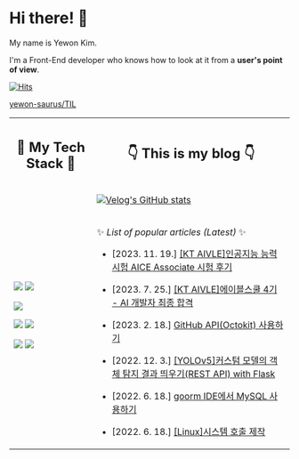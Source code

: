 # Hi there! 👋

My name is Yewon Kim.

I'm a Front-End developer who knows how to look at it from a **user's point of view**.

[![Hits](https://hits.seeyoufarm.com/api/count/incr/badge.svg?url=https%3A%2F%2Fgithub.com%2Fyewon0804%2Fyewon0804&count_bg=%23FF4A9E&title_bg=%23565863&icon=&icon_color=%23E7E7E7&title=hits&edge_flat=false)](https://hits.seeyoufarm.com)

[yewon-saurus/TIL](https://github.com/yewon-saurus/TIL)

<table>
  <th>
    <h2>👾 My Tech Stack 👾</h2>
  </th>
  <th>
    <h2>👇 This is my blog 👇</h2>
  </th>
  <tr>
    <td rowspan="2">
      
<img src="https://img.shields.io/badge/React-61DAFB?style=flat-square&logo=React&logoColor=black"/></a>
<img src="https://img.shields.io/badge/JavaScript-F7DF1E?style=flat-square&logo=JavaScript&logoColor=black"/></a>

<img src="https://img.shields.io/badge/Python-3766AB?style=flat-square&logo=Python&logoColor=white"/></a>

<img src="https://img.shields.io/badge/Java-CA4626?style=flat-square&logo=Java&logoColor=white"/></a>
<img src="https://img.shields.io/badge/Kotlin-7F52FF?style=flat-square&logo=Kotlin&logoColor=white"/></a>

<img src="https://img.shields.io/badge/Linux-FCC624?style=flat-square&logo=Linux&logoColor=black"/></a>
<img src="https://img.shields.io/badge/MySQL-4479A1?style=flat-square&logo=MySQL&logoColor=white"/></a>
    </td>
    <td>
    
[![Velog's GitHub stats](https://velog-readme-stats.vercel.app/api?name=yewon0804)](https://velog.io/@yewon0804)
    </td>
  </tr>
  <tr>
    <td>
      
✨ *List of popular articles (Latest)* ✨
      
- [2023. 11. 19.] [[KT AIVLE]인공지능 능력시험 AICE Associate 시험 후기](https://velog.io/@yewon0804/KT-AIVLE-School인공지능-능력시험-AICE-Associate-시험-후기)
- [2023. 7. 25.] [[KT AIVLE]에이블스쿨 4기 - AI 개발자 최종 합격](https://velog.io/@yewon0804/KT-AIVLE-SchoolKT-에이블스쿨-4기-AI-개발자-트랙-최종-합격)
- [2023. 2. 18.] [GitHub API(Octokit) 사용하기](https://velog.io/@yewon0804/GitHub-APIOctokit-사용하기)
- [2022. 12. 3.] [[YOLOv5]커스텀 모델의 객체 탐지 결과 띄우기(REST API) with Flask](https://velog.io/@yewon0804/YOLOv5커스텀-모델의-객체-탐지-결과-띄우기-with-Flask-REST-API)
- [2022. 6. 18.] [goorm IDE에서 MySQL 사용하기](https://velog.io/@yewon0804/구름-IDE에서-MySQL-사용하기)
- [2022. 6. 18.] [[Linux]시스템 호출 제작](https://velog.io/@yewon0804/시스템-호출-제작)

    </td>
  </tr>
</table>

<!--
**yewon0804/yewon0804** is a ✨ _special_ ✨ repository because its `README.md` (this file) appears on your GitHub profile.

Here are some ideas to get you started:

- 🔭 I’m currently working on ...
- 🌱 I’m currently learning ...
- 👯 I’m looking to collaborate on ...
- 🤔 I’m looking for help with ...
- 💬 Ask me about ...
- 📫 How to reach me: ...
- 😄 Pronouns: ...
- ⚡ Fun fact: ...
-->

<!-- ![yewon0804's github stats](https://github-readme-stats.vercel.app/api?username=yewon0804&show_icons=true&theme=default) -->
<!--  [![trophy](https://github-profile-trophy.vercel.app/?username=yewon0804)](https://github.com/ryo-ma/github-profile-trophy) -->

<!-- <a href="https://github.com/devxb/gitanimals">
  <img
    src="https://render.gitanimals.org/farms/yewon-saurus"
    width="1000"
    height="120"
  />
</a> -->
